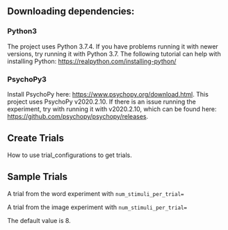 

## Downloading dependencies:

### Python3
The project uses Python 3.7.4. If you have problems running it with newer versions, try running it with Python 3.7.
The following tutorial can help with installing Python: https://realpython.com/installing-python/

### PsychoPy3
Install PsychoPy here: https://www.psychopy.org/download.html. 
This project uses PsychoPy v2020.2.10. If there is an issue running the experiment, try with running it with v2020.2.10, which can be found here: https://github.com/psychopy/psychopy/releases.


## Create Trials
How to use trial_configurations to get trials. 

## Sample Trials
A trial from the word experiment with `num_stimuli_per_trial=`


A trial from the image experiment with `num_stimuli_per_trial=`

The default value is 8.
